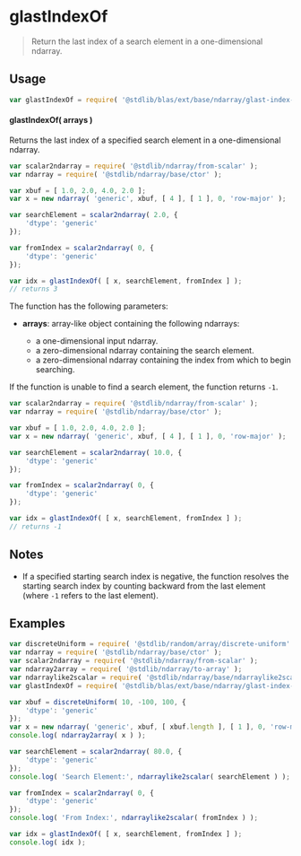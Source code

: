 <!--

@license Apache-2.0

Copyright (c) 2025 The Stdlib Authors.

Licensed under the Apache License, Version 2.0 (the "License");
you may not use this file except in compliance with the License.
You may obtain a copy of the License at

   http://www.apache.org/licenses/LICENSE-2.0

Unless required by applicable law or agreed to in writing, software
distributed under the License is distributed on an "AS IS" BASIS,
WITHOUT WARRANTIES OR CONDITIONS OF ANY KIND, either express or implied.
See the License for the specific language governing permissions and
limitations under the License.

-->

# glastIndexOf

> Return the last index of a search element in a one-dimensional ndarray.

<section class="intro">

</section>

<!-- /.intro -->

<section class="usage">

## Usage

```javascript
var glastIndexOf = require( '@stdlib/blas/ext/base/ndarray/glast-index-of' );
```

#### glastIndexOf( arrays )

Returns the last index of a specified search element in a one-dimensional ndarray.

```javascript
var scalar2ndarray = require( '@stdlib/ndarray/from-scalar' );
var ndarray = require( '@stdlib/ndarray/base/ctor' );

var xbuf = [ 1.0, 2.0, 4.0, 2.0 ];
var x = new ndarray( 'generic', xbuf, [ 4 ], [ 1 ], 0, 'row-major' );

var searchElement = scalar2ndarray( 2.0, {
    'dtype': 'generic'
});

var fromIndex = scalar2ndarray( 0, {
    'dtype': 'generic'
});

var idx = glastIndexOf( [ x, searchElement, fromIndex ] );
// returns 3
```

The function has the following parameters:

-   **arrays**: array-like object containing the following ndarrays:

    -   a one-dimensional input ndarray.
    -   a zero-dimensional ndarray containing the search element.
    -   a zero-dimensional ndarray containing the index from which to begin searching.

If the function is unable to find a search element, the function returns `-1`.

```javascript
var scalar2ndarray = require( '@stdlib/ndarray/from-scalar' );
var ndarray = require( '@stdlib/ndarray/base/ctor' );

var xbuf = [ 1.0, 2.0, 4.0, 2.0 ];
var x = new ndarray( 'generic', xbuf, [ 4 ], [ 1 ], 0, 'row-major' );

var searchElement = scalar2ndarray( 10.0, {
    'dtype': 'generic'
});

var fromIndex = scalar2ndarray( 0, {
    'dtype': 'generic'
});

var idx = glastIndexOf( [ x, searchElement, fromIndex ] );
// returns -1
```

</section>

<!-- /.usage -->

<section class="notes">

## Notes

-   If a specified starting search index is negative, the function resolves the starting search index by counting backward from the last element (where `-1` refers to the last element).

</section>

<!-- /.notes -->

<section class="examples">

## Examples

<!-- eslint no-undef: "error" -->

```javascript
var discreteUniform = require( '@stdlib/random/array/discrete-uniform' );
var ndarray = require( '@stdlib/ndarray/base/ctor' );
var scalar2ndarray = require( '@stdlib/ndarray/from-scalar' );
var ndarray2array = require( '@stdlib/ndarray/to-array' );
var ndarraylike2scalar = require( '@stdlib/ndarray/base/ndarraylike2scalar' );
var glastIndexOf = require( '@stdlib/blas/ext/base/ndarray/glast-index-of' );

var xbuf = discreteUniform( 10, -100, 100, {
    'dtype': 'generic'
});
var x = new ndarray( 'generic', xbuf, [ xbuf.length ], [ 1 ], 0, 'row-major' );
console.log( ndarray2array( x ) );

var searchElement = scalar2ndarray( 80.0, {
    'dtype': 'generic'
});
console.log( 'Search Element:', ndarraylike2scalar( searchElement ) );

var fromIndex = scalar2ndarray( 0, {
    'dtype': 'generic'
});
console.log( 'From Index:', ndarraylike2scalar( fromIndex ) );

var idx = glastIndexOf( [ x, searchElement, fromIndex ] );
console.log( idx );
```

</section>

<!-- /.examples -->

<!-- Section for related `stdlib` packages. Do not manually edit this section, as it is automatically populated. -->

<section class="related">

</section>

<!-- /.related -->

<!-- Section for all links. Make sure to keep an empty line after the `section` element and another before the `/section` close. -->

<section class="links">

</section>

<!-- /.links -->
